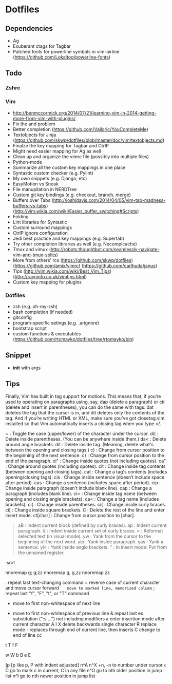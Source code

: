 # Dotfiles

## Dependencies

- Ag
- Exuberant ctags for Tagbar
- Patched fonts for powerline symbols in vim-airline
  (https://github.com/Lokaltog/powerline-fonts)


## Todo

### Zshrc

### Vim

- http://benmccormick.org/2014/07/21/learning-vim-in-2014-getting-more-from-vim-with-plugins/
- Fix the <C-C> and <Esc> problem
- Better completion
  (https://github.com/Valloric/YouCompleteMe)
- Textobjects for Jinja
  (https://github.com/skwp/dotfiles/blob/master/doc/vim/textobjects.md)
- Finalze the key mapping for Tagbar and CtrlP
- Might need easier mapping for Ag as well
- Clean up and organize the vimrc file (possibly into multiple files)
- Python-mode
- Summarize all the custom key mappings in one place
- Syntastic custom checker (e.g. Pylint)
- My own snippets (e.g. Django, etc)
- EasyMotion vs Sneak
- File manupilation in NERDTree
- Custom git key bindings (e.g. checkout, branch, merge)
- Buffers over Tabs
  (http://joshldavis.com/2014/04/05/vim-tab-madness-buffers-vs-tabs)
  (http://vim.wikia.com/wiki/Easier_buffer_switching#Scripts)
- Folding
- Lint libraries for Syntastic
- Custom surround mappings
- CtrlP ignore configuration
- Jedi best practice and key mappings (e.g. Supertab)
- Try other completion libraries as well (e.g. Necomplcache)
- Tmux and vimux
  (http://robots.thoughtbot.com/seamlessly-navigate-vim-and-tmux-splits)
- More from others' rcs
  (https://github.com/skwp/dotfiles)
  (https://github.com/amix/vimrc)
  (https://github.com/carlhuda/janus)
- Tips
  (http://vim.wikia.com/wiki/Best_Vim_Tips)
  (http://rayninfo.co.uk/vimtips.html)
- Custom key mapping for plugins

### Dotfiles

- zsh (e.g. oh-my-zsh)
- bash completion (if needed)
- gitconfig
- program-specific setings (e.g. .arignore)
- bootstrap script
- custom functions & executables
  (https://github.com/rtomayko/dotfiles/tree/rtomayko/bin)


## Snippet

- __init__ with args

## Tips

Finally, Vim has built in tag support for motions. This means that, if you’re
used to operating on paragraphs using, say, dap (delete a paragraph) or ci(
(delete and insert in parentheses), you can do the same with tags: dat deletes
the tag that the cursor is in, and dit deletes only the contents of the tag.
And if you’re writing HTML or XML, make sure you’ve got closetag.vim installed
so that Vim automatically inserts a closing tag when you type </.

~        : Toggle the case (upper/lower) of the character under the cursor.
di(      : Delete inside parentheses. (You can be anywhere inside them.)
da<      : Delete around angle brackets.
dit      : Delete inside tag. (Meaning, delete what's between the opening and closing tags.)
c)       : Change from cursor position to the beginning of the next sentence.
c}       : Change from cursor position to the end of the paragraph.
ci"      : Change inside quotes (not including quotes).
ca"      : Change around quotes (including quotes).
cit      : Change inside tag contents (between opening and closing tags).
cat      : Change a tag's contents (includes opening/closing tags).
cis      : Change inside sentence (doesn’t include space after period).
cas      : Change a sentence (includes space after period).
cip      : Change inside paragraph (doesn’t include blank line).
cap      : Change a paragraph (includes blank line).
ci<      : Change inside tag name (between opening and closing angle brackets).
ca<      : Change a tag name (includes brackets).
ci(      : Change inside parentheses.
ci{      : Change inside curly braces.
ci[      : Change inside square brackets.
C        : Delete the rest of the line and enter insert mode.
ct[char] : Change from cursor position to [char].
>aB      : Indent current block (defined by curly braces).
>ap      : Indent current paragraph.
>i{      : Indent inside current set of curly braces.
=        : Reformat selected text (in visual mode).
yw       : Yank from the cursor to the beginning of the next word.
yip      : Yank inside paragraph.
yas      : Yank a sentence.
yi<      : Yank inside angle brackets.
<C-r>"   : In insert mode: Put from the unnamed register.

:sort

nnoremap g; g;zz
nnoremap g, g,zz
nnoremap <c-o> <c-o>zz

.   repeat last text-changing command
~   reverse case of current character and move cursor forward
`   move to marked line, memorized column`
;   repeat last "f", "F", "t", or "T" command
+   move to first non-whitespace of next line
-   move to first non-whitespace of previous line
&   repeat last ex substitution (":s ...") not including modifiers
a   enter insertion mode after current character
A
I
X   delete backwards single character
R   replace mode - replaces through end of current line, then inserts
C   change to end of line
cc

t
T
f
F

w
W
b
B
e
E

]p [p       like p, P with indent adjusted]
n^A n^X     +n, -n to number under cursor
`c `C       go to mark c in current, C in any file
n^O         go to nth older position in jump list
n^I         go to nth newer position in jump list

